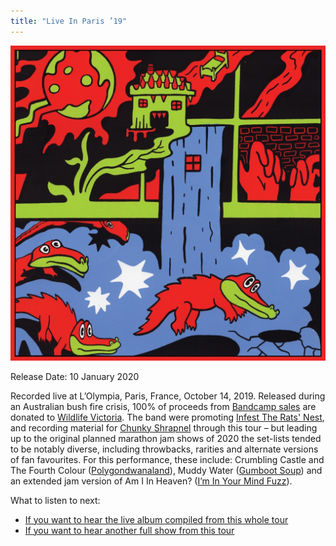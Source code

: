 ```yaml
---
title: "Live In Paris ’19"
---
```


![album cover of Live In Paris 2019](./cover.jpg)

Release Date: 10 January 2020

Recorded live at L’Olympia, Paris, France, October 14, 2019. Released during an Australian bush fire crisis, 100% of proceeds from [Bandcamp sales](https://kinggizzard.bandcamp.com/album/live-in-paris-19) are donated to [Wildlife Victoria](https://www.wildlifevictoria.org.au/). The band were promoting [Infest The Rats' Nest](../infest-the-rats-nest), and recording material for [Chunky Shrapnel](../chunky-shrapnel) through this tour – but leading up to the original planned marathon jam shows of 2020 the set-lists tended to be notably diverse, including throwbacks, rarities and alternate versions of fan favourites. For this performance, these include: Crumbling Castle and The Fourth Colour ([Polygondwanaland](../polygondwanaland)), Muddy Water ([Gumboot Soup](../gumboot-soup)) and an extended jam version of Am I In Heaven? ([I’m In Your Mind Fuzz](../im-in-your-mind-fuzz)).

What to listen to next:

*   [If you want to hear the live album compiled from this whole tour](../chunky-shrapnel)
*   [If you want to hear another full show from this tour](../live-in-brussels-2019)
